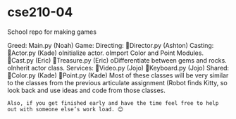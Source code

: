 # cse210-04
School repo for making games



Greed:
    Main.py (Noah)
    Game:
        Directing:
            Director.py (Ashton)
        Casting:
            Actor.py (Kade)
            oInitialize actor.
            oImport Color and Point Modules. 
            Cast.py (Eric)
            Treasure.py (Eric)
            oDifferentiate between gems and rocks.
            oInherit actor class. 
        Services:
            Video.py (Jojo)
            Keyboard.py (Jojo)
        Shared:
            Color.py (Kade)
            Point.py (Kade)
    Most of these classes will be very similar to the classes from the previous articulate assignment (Robot finds Kitty, so look back and use ideas and code from those classes.

    Also, if you get finished early and have the time feel free to help out with someone else’s work load. 😊